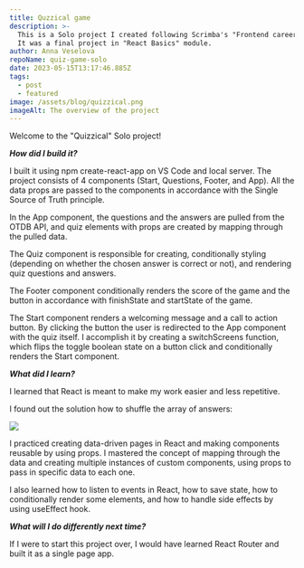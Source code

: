 ```yaml
---
title: Quzzical game
description: >-
  This is a Solo project I created following Scrimba's "Frontend career path".
  It was a final project in "React Basics" module.
author: Anna Veselova
repoName: quiz-game-solo
date: 2023-05-15T13:17:46.885Z
tags:
  - post
  - featured
image: /assets/blog/quizzical.png
imageAlt: The overview of the project
---
```


Welcome to the "Quizzical" Solo project!

**_How did I build it?_**

I built it using npm create-react-app on VS Code and local server. The project consists of 4 components (Start, Questions, Footer, and App). All the data props are passed to the components in accordance with the Single Source of Truth principle.

In the App component, the questions and the answers are pulled from the OTDB API, and quiz elements with props are created by mapping through the pulled data.

The Quiz component is responsible for creating, conditionally styling (depending on whether the chosen answer is correct or not), and rendering quiz questions and answers.

The Footer component conditionally renders the score of the game and the button in accordance with finishState and startState of the game.

The Start component renders a welcoming message and a call to action button. By clicking the button the user is redirected to the App component with the quiz itself. I accomplish it by creating a switchScreens function, which flips the toggle boolean state on a button click and conditionally renders the Start component.

**_What did I learn?_**

I learned that React is meant to make my work easier and less repetitive.

I found out the solution how to shuffle the array of answers:

![](/assets/blog/array_shuffle.png)

I practiced creating data-driven pages in React and making components reusable by using props. I mastered the concept of mapping through the data and creating multiple instances of custom components, using props to pass in specific data to each one.

I also learned how to listen to events in React, how to save state, how to conditionally render some elements, and how to handle side effects by using useEffect hook.

_**What will I do differently next time?**_

If I were to start this project over, I would have learned React Router and built it as a single page app.

